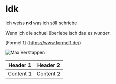 # Idk

Ich weiss **nd** was ich söll schriebe

Wenn ich die schuel überlebe isch das es *wunder*.

[Formel 1] (https://www.formel1.de/)

![Max Verstappen](https://nieuwsredactie.fhj.nl/wp-content/uploads/2017/09/Max_Verstappen_2016_Malaysia_FP3.jpg)


| Header 1 | Header 2 |
| --- | --- |
| Content 1 | Content 2 | 

